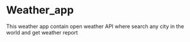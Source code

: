 # Weather_app
This weather app contain open weather API where search any city in the world and get weather report
